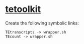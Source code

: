 # [tetoolkit](https://hpc.nih.gov/apps/tetoolkit.html)

Create the following symbolic links:
```
TEtranscripts -> wrapper.sh
TEcount -> wrapper.sh
```
